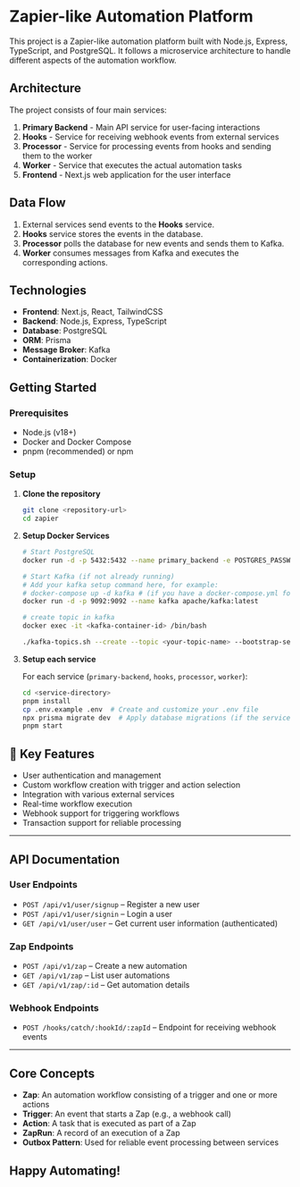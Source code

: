 # Zapier-like Automation Platform

This project is a Zapier-like automation platform built with Node.js, Express, TypeScript, and PostgreSQL. It follows a microservice architecture to handle different aspects of the automation workflow.

## Architecture

The project consists of four main services:

1.  **Primary Backend** - Main API service for user-facing interactions
2.  **Hooks** - Service for receiving webhook events from external services
3.  **Processor** - Service for processing events from hooks and sending them to the worker
4.  **Worker** - Service that executes the actual automation tasks
5.  **Frontend** - Next.js web application for the user interface


## Data Flow

1.  External services send events to the **Hooks** service.
2.  **Hooks** service stores the events in the database.
3.  **Processor** polls the database for new events and sends them to Kafka.
4.  **Worker** consumes messages from Kafka and executes the corresponding actions.

## Technologies

-   **Frontend**: Next.js, React, TailwindCSS
-   **Backend**: Node.js, Express, TypeScript
-   **Database**: PostgreSQL
-   **ORM**: Prisma
-   **Message Broker**: Kafka
-   **Containerization**: Docker

## Getting Started

### Prerequisites

-   Node.js (v18+)
-   Docker and Docker Compose
-   pnpm (recommended) or npm

### Setup

1.  **Clone the repository**

    ```bash
    git clone <repository-url>
    cd zapier
    ```

2.  **Setup Docker Services**

    ```bash
    # Start PostgreSQL
    docker run -d -p 5432:5432 --name primary_backend -e POSTGRES_PASSWORD=mysecretpassword postgres

    # Start Kafka (if not already running)
    # Add your kafka setup command here, for example:
    # docker-compose up -d kafka # (if you have a docker-compose.yml for Kafka)
    docker run -d -p 9092:9092 --name kafka apache/kafka:latest

    # create topic in kafka
    docker exec -it <kafka-container-id> /bin/bash

    ./kafka-topics.sh --create --topic <your-topic-name> --bootstrap-server localhost:9092
    
    ```

3.  **Setup each service**

    For each service (`primary-backend`, `hooks`, `processor`, `worker`):

    ```bash
    cd <service-directory>
    pnpm install
    cp .env.example .env  # Create and customize your .env file
    npx prisma migrate dev  # Apply database migrations (if the service uses Prisma)
    pnpm start
    ```



## 🔑 Key Features

-  User authentication and management  
-  Custom workflow creation with trigger and action selection  
-  Integration with various external services  
-  Real-time workflow execution  
-  Webhook support for triggering workflows  
-  Transaction support for reliable processing  

---

## API Documentation

### User Endpoints

- `POST /api/v1/user/signup` – Register a new user  
- `POST /api/v1/user/signin` – Login a user  
- `GET /api/v1/user/user` – Get current user information (authenticated)  

### Zap Endpoints

- `POST /api/v1/zap` – Create a new automation  
- `GET /api/v1/zap` – List user automations  
- `GET /api/v1/zap/:id` – Get automation details  

### Webhook Endpoints

- `POST /hooks/catch/:hookId/:zapId` – Endpoint for receiving webhook events  

---

## Core Concepts

- **Zap**: An automation workflow consisting of a trigger and one or more actions  
- **Trigger**: An event that starts a Zap (e.g., a webhook call)  
- **Action**: A task that is executed as part of a Zap  
- **ZapRun**: A record of an execution of a Zap  
- **Outbox Pattern**: Used for reliable event processing between services  



## Happy Automating!